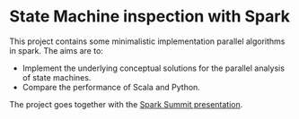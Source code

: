 # State Machine inspection with Spark

This project contains some minimalistic implementation parallel algorithms in spark. The aims are to:

* Implement the underlying conceptual solutions for the parallel analysis of state machines.
* Compare the performance of Scala and Python.

The project goes together with the [Spark Summit presentation](https://spark-summit.org/eu-2016/events/time-series-analysis-with-spark-in-the-automotive-rd-process/).
